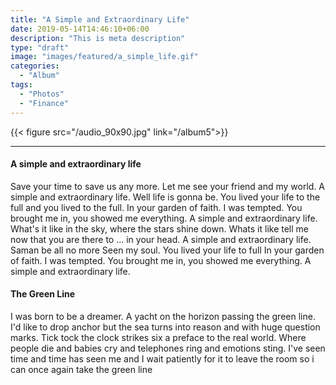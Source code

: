 ```yaml
---
title: "A Simple and Extraordinary Life"
date: 2019-05-14T14:46:10+06:00
description: "This is meta description"
type: "draft"
image: "images/featured/a_simple_life.gif"
categories: 
  - "Album"
tags:
  - "Photos"
  - "Finance"
---
```

{{< figure src="/audio_90x90.jpg" link="/album5">}}  

---

#### A simple and extraordinary life
Save your time to save us any more.
Let me see your friend and my world.
A simple and extraordinary life. Well life is gonna be.
You lived your life to the full and you lived to the full.
In your garden of faith. I was tempted.
You brought me in, you showed me everything.
A simple and extraordinary life.
What's it like in the sky, where the stars shine down.
Whats it like tell me now that you are there to ... in your head.
A simple and extraordinary life.
Saman be all no more Seen my soul.
You lived your life to full In your garden of faith.
I was tempted.
You brought me in, you showed me everything.
A simple and extraordinary life.
#### The Green Line
I was born to be a dreamer.
A yacht on the horizon passing the green line.
I'd like to drop anchor but the sea turns into reason and with huge question marks.
Tick tock the clock strikes six a preface to the real world.
Where people die and babies cry and telephones ring and emotions sting.
I've seen time and time has seen me and I wait patiently
for it to leave the room so i can once again take the green line
